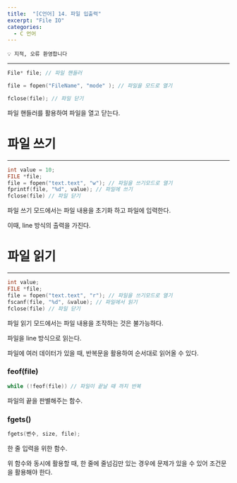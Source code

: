 ```yaml
---
title:  "[C언어] 14. 파일 입출력"
excerpt: "File IO"
categories:
  - C 언어
---
```

```
💡 지적, 오류 환영합니다
```
---

```c
File* file; // 파일 핸들러

file = fopen("FileName", "mode" ); // 파일을 모드로 열기

fclose(file); // 파일 닫기
```

파일 핸들러를 활용하여 파일을 열고 닫는다.

# 파일 쓰기
---

```c
int value = 10;
FILE *file;
file = fopen("text.text", "w"); // 파일을 쓰기모드로 열기
fprintf(file, "%d", value); // 파일에 쓰기
fclose(file) // 파일 닫기
```

파일 쓰기 모드에서는 파일 내용을 초기화 하고 파일에 입력한다.

이때, line 방식의 출력을 가진다.

# 파일 읽기
---

```c
int value;
FILE *file;
file = fopen("text.text", "r"); // 파일을 쓰기모드로 열기
fscanf(file, "%d", &value); // 파일에서 읽기
fclose(file) // 파일 닫기
```

파일 읽기 모드에서는 파일 내용을 조작하는 것은 불가능하다.

파일을 line 방식으로 읽는다.

파일에 여러 데이터가 있을 때, 반복문을 활용하여 순서대로 읽어올 수 있다.

### feof(file)

```c
while (!feof(file)) // 파일이 끝날 때 까지 반복
```

파일의 끝을 판별해주는 함수.

### fgets()

```c
fgets(변수, size, file);
```

한 줄 입력을 위한 함수. 

위 함수와 동시에 활용할 때, 한 줄에 줄넘김만 있는 경우에 문제가 있을 수 있어 조건문을 활용해야 한다.